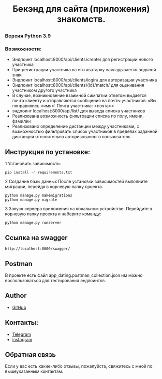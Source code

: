 # <p align="center">Бекэнд для сайта (приложения) знакомств. </p>

### Версия Python 3.9

### Возможности:
- Эндпоинт localhost:8000/api/clients/create/ для регистрации нового участника
- При регистрации участника на его аватарку накладывается водяной знак
- Эндпоинт localhost:8000/api/clients/login/ для авторизации участника
- Эндпоинт localhost:8000/api/clients/{id}/match/ для оценивания участником другого участника
- В случае, возникновение взаимной симпатии ответом выдаётся почта клиенту и 
отправляются сообщения на почты участников: «Вы понравились <имя>! Почта участника: <почта>»
- эндпоинт localhost:8000/api/list/ для вывода списка участников
- Реализована возможность фильтрации списка по полу, имени, фамилии
- Реализовано определение дистанции между участниками, с возможностью фильтровать список участников
в пределах заданной дистанции относительно авторизованного пользователя.

## Инструкция по установке:
1 Установить зависимости:
```
pip install -r requirements.txt
```
2 Создание базы данных
    После установки зависимостей выполните миграции, 
    перейдя в корневую папку проекта.
```
python manage.py makemigrations
python manage.py migrate
```
3 Запуск сервера приложения на локальном устройстве.
Перейдите в корневую папку проекта и наберите команду:
```
python manage.py runserver
```

## Ссылка на swagger
```
http://localhost:8000/swagger/
```

## Postman
В проекте есть файл app_dating.postman_collection.json им 
можно воспользоваться для тестирования эндпоинтов.

## Author
- [GitHub](https://github.com/IgorSemenov70)

## Контакты:
- [Telegram](https://t.me/igor_Semenov70/)
- [Instagram](https://www.instagram.com/igor_semenov70/)

## Обратная связь
Если у вас есть какие-либо отзывы, пожалуйста, свяжитесь с мной по вышеуказанным контактам.